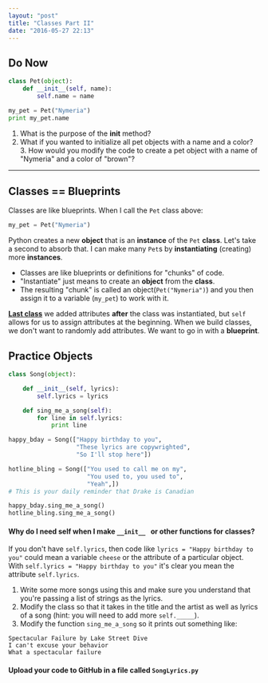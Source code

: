 ```yaml
---
layout: "post"
title: "Classes Part II"
date: "2016-05-27 22:13"
---
```


## Do Now

```python
class Pet(object):
    def __init__(self, name):
        self.name = name

my_pet = Pet("Nymeria")
print my_pet.name
```

1. What is the purpose of the __init__ method?
2. What if you wanted to initialize all pet objects with a name and a color? 3. How would you modify the code to create a pet object with a name of "Nymeria" and a color of "brown"?

---

## Classes == Blueprints

Classes are like blueprints. When I call the `Pet` class above:    

```python
my_pet = Pet("Nymeria")
```

Python creates a new **object** that is an **instance** of the `Pet` **class**. Let's take a second to absorb that. I can make many `Pet`s by **instantiating** (creating) more **instances**.

- Classes are like blueprints or definitions for "chunks" of code.
- "Instantiate" just means to create an **object** from the **class**.
- The resulting "chunk" is called an object(`Pet("Nymeria")`) and you then assign it to a variable (`my_pet`) to work with it.

**[Last class](http://bsk.education/CS11/2016/05/24/classes/)** we added attributes **after** the class was instantiated, but `self` allows for us to assign attributes at the beginning. When we build classes, we don't want to randomly add attributes. We want to go in with a **blueprint**.

## Practice Objects

```python
class Song(object):

    def __init__(self, lyrics):
        self.lyrics = lyrics

    def sing_me_a_song(self):
        for line in self.lyrics:
            print line

happy_bday = Song(["Happy birthday to you",
                   "These lyrics are copywrighted",
                   "So I'll stop here"])

hotline_bling = Song(["You used to call me on my",
                      "You used to, you used to",
                      "Yeah",])
# This is your daily reminder that Drake is Canadian

happy_bday.sing_me_a_song()
hotline_bling.sing_me_a_song()
```

#### Why do I need self when I make `__init__ ` or other functions for classes?

If you don't have `self.lyrics`, then code like `lyrics = "Happy birthday to you"` could mean a variable `cheese` or the attribute of a particular object. With `self.lyrics = "Happy birthday to you"` it's clear you mean the attribute `self.lyrics`.

1. Write some more songs using this and make sure you understand that you're passing a list of strings as the lyrics.
2. Modify the class so that it takes in the title and the artist as well as lyrics of a song (hint: you will need to add more `self._____`).
3. Modify the function `sing_me_a_song` so it prints out something like:

```
Spectacular Failure by Lake Street Dive
I can't excuse your behavior
What a spectacular failure
```

#### <span class="mega-octicon octicon-mark-github"></span> Upload your code to GitHub in a file called `SongLyrics.py`
